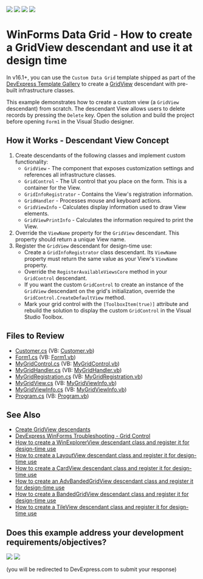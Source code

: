 <!-- default badges list -->
![](https://img.shields.io/endpoint?url=https://codecentral.devexpress.com/api/v1/VersionRange/128626635/24.2.1%2B)
[![](https://img.shields.io/badge/Open_in_DevExpress_Support_Center-FF7200?style=flat-square&logo=DevExpress&logoColor=white)](https://supportcenter.devexpress.com/ticket/details/E900)
[![](https://img.shields.io/badge/📖_How_to_use_DevExpress_Examples-e9f6fc?style=flat-square)](https://docs.devexpress.com/GeneralInformation/403183)
[![](https://img.shields.io/badge/💬_Leave_Feedback-feecdd?style=flat-square)](#does-this-example-address-your-development-requirementsobjectives)
<!-- default badges end -->

# WinForms Data Grid - How to create a GridView descendant and use it at design time

In v16.1+, you can use the `Custom Data Grid` template shipped as part of the [DevExpress Template Gallery](https://docs.devexpress.com/WindowsForms/16492/whats-installed/template-gallery) to create a [GridView](https://docs.devexpress.com/WindowsForms/DevExpress.XtraGrid.Views.Grid.GridView) descendant with pre-built infrastructure classes.

This example demonstrates how to create a custom view (a `GridView` descendant) from scratch. The descendant View allows users to delete records by pressing the `Delete` key. Open the solution and build the project before opening `Form1` in the Visual Studio designer.

## How it Works - Descendant View Concept

1. Create descendants of the following classes and implement custom functionality:
    * `GridView` - The component that exposes customization settings and references all infrastructure classes.
    * `GridControl` - The UI control that you place on the form. This is a container for the View.
    * `GridInfoRegistrator` - Contains the View's registration information.
    * `GridHandler` - Processes mouse and keyboard actions.
    * `GridViewInfo` - Calculates display information used to draw View elements.
    * `GridViewPrintInfo` - Calculates the information required to print the View.
2. Override the `ViewName` property for the `GridView` descendant. This property should return a unique View name.
3. Register the `GridView` descendant for design-time use:
    * Create a `GridInfoRegistrator` class descendant. Its `ViewName` property must return the same value as your View's `ViewName` property.
    * Override the `RegisterAvailableViewsCore` method in your `GridControl` descendant.
    * If you want the custom `GridControl` to create an instance of the `GridView` descendant on the grid's initialization, override the `GridControl.CreateDefaultView` method.
    * Mark your grid control with the `[ToolboxItem(true)]` attribute and rebuild the solution to display the custom `GridControl` in the Visual Studio Toolbox.

<!-- default file list -->
## Files to Review

* [Customer.cs](./CS/MyXtraGrid/Customer.cs) (VB: [Customer.vb](./VB/MyXtraGrid/Customer.vb))
* [Form1.cs](./CS/MyXtraGrid/Form1.cs) (VB: [Form1.vb](./VB/MyXtraGrid/Form1.vb))
* [MyGridControl.cs](./CS/MyXtraGrid/MyGridControl.cs) (VB: [MyGridControl.vb](./VB/MyXtraGrid/MyGridControl.vb))
* [MyGridHandler.cs](./CS/MyXtraGrid/MyGridHandler.cs) (VB: [MyGridHandler.vb](./VB/MyXtraGrid/MyGridHandler.vb))
* [MyGridRegistration.cs](./CS/MyXtraGrid/MyGridRegistration.cs) (VB: [MyGridRegistration.vb](./VB/MyXtraGrid/MyGridRegistration.vb))
* [MyGridView.cs](./CS/MyXtraGrid/MyGridView.cs) (VB: [MyGridViewInfo.vb](./VB/MyXtraGrid/MyGridViewInfo.vb))
* [MyGridViewInfo.cs](./CS/MyXtraGrid/MyGridViewInfo.cs) (VB: [MyGridViewInfo.vb](./VB/MyXtraGrid/MyGridViewInfo.vb))
* [Program.cs](./CS/MyXtraGrid/Program.cs) (VB: [Program.vb](./VB/MyXtraGrid/Program.vb))
<!-- default file list end -->

## See Also
- [Create GridView descendants](https://www.devexpress.com/Support/Center/p/A859)
- [DevExpress WinForms Troubleshooting - Grid Control](https://go.devexpress.com/CheatSheets_WinForms_Examples_T934742.aspx)
- [How to create a WinExplorerView descendant class and register it for design-time use](https://www.devexpress.com/Support/Center/p/T122347)
- [How to create a LayoutView descendant class and register it for design-time use](https://www.devexpress.com/Support/Center/p/T122335)
- [How to create a CardView descendant class and register it for design-time use](https://www.devexpress.com/Support/Center/p/T122333)
- [How to create an AdvBandedGridView descendant class and register it for design-time use](https://www.devexpress.com/Support/Center/p/T122322)
- [How to create a BandedGridView descendant class and register it for design-time use](https://www.devexpress.com/Support/Center/p/T122275)
- [How to create a TileView descendant class and register it for design-time use](https://www.devexpress.com/Support/Center/p/T233168)


<!-- feedback -->
## Does this example address your development requirements/objectives?

[<img src="https://www.devexpress.com/support/examples/i/yes-button.svg"/>](https://www.devexpress.com/support/examples/survey.xml?utm_source=github&utm_campaign=winforms-grid-create-gridview-descendant&~~~was_helpful=yes) [<img src="https://www.devexpress.com/support/examples/i/no-button.svg"/>](https://www.devexpress.com/support/examples/survey.xml?utm_source=github&utm_campaign=winforms-grid-create-gridview-descendant&~~~was_helpful=no)

(you will be redirected to DevExpress.com to submit your response)
<!-- feedback end -->
